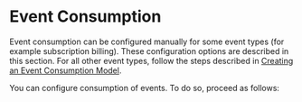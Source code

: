 <!-- loioa2c4285fba414b74b56573be88971f55 -->

# Event Consumption

Event consumption can be configured manually for some event types \(for example subscription billing\). These configuration options are described in this section. For all other event types, follow the steps described in [Creating an Event Consumption Model](https://help.sap.com/docs/SAP_S4HANA_CLOUD/25cf71e63940453397a32dc2b7676947/ea3dbc187ccd4c16aa9d0a11af1efd47.html).



You can configure consumption of events. To do so, proceed as follows:

